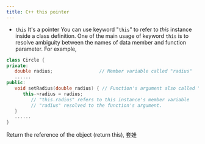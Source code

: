```yaml
---
title: C++ this pointer
---
```

- `this` 
It's a pointer
You can use keyword "`this`" to refer to _this_ instance inside a class definition.
One of the main usage of keyword `this` is to resolve ambiguity between the names of data member and function parameter. For example,
```cpp
class Circle {
private:
   double radius;                 // Member variable called "radius"
   ......
public:
   void setRadius(double radius) { // Function's argument also called "radius"
      this->radius = radius;
         // "this.radius" refers to this instance's member variable
         // "radius" resolved to the function's argument.
   }
   ......
}
```
Return the reference of the object (return this), 套娃